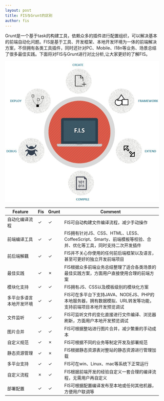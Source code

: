 ```yaml
---
layout: post
title: FIS与Grunt的区别
author: fis
---
```


Grunt是一个基于task的构建工具，依赖众多的插件进行配置组织，可以解决基本的前端自动化问题。FIS是基于工具、开发框架、本地开发环境为一体的前端解决方案，不但拥有各类工具插件，同时还针对PC、Mobile、I18n等业务、场景总结了很多最佳实践。下面将对FIS与Grunt进行对比分析,让大家更好的了解FIS。

![waht is fis](/img/fis/what.png)

| Feature | Fis | Grunt | Comment |
| ------------ | ------------- | ------------ | ------------ |
| 自动化编译流程 | ✓  | ✓ | FIS可自动构建文件编译流程，减少手动操作 |
| 前端编译工具 | ✓ | ✓ | FIS拥有针对JS、CSS、HTML、LESS、CoffeeScript、Smarty、前端模板等校验、合并、优化等工具，同时支持二次开发插件 |
| 前后端解藕 | ✓  | ✓ | FIS并不关心你使用的任何前后端框架以及语言，甚至可更好的独立开发前端项目 |
| 最佳实践 | ✓  | ✗ | FIS根据众多前端业务总结整理了适合各类场景的最佳实践方案，方面用户直接使用合理的前端方案|
| 模块化支持 | ✓  | ✓ | FIS拥有JS、CSS以及模板级别的模块化方案 |
| 多平台多语言本地开发环境 | ✓  | ✓ | FIS可在多平台下支持JAVA、NODEJS、PHP的本地服务器，拥有数据模拟、URL转发等功能，支持前端项目本地开发预览调试 |
| 文件监听 | ✓  | ✓ | FIS可监听文件的变化直接进行文件编译、浏览器刷新，方面用户本地开发预览调试 |
| 图片合并 | ✓  | ✓ | FIS可根据整站进行图片合并，减少繁重的手动成本 |
| 自定义规范 | ✓  | ✗ | FIS可根据不同的业务等制定开发及部署规范 |
| 静态资源管理 | ✓  | ✗ | FIS根据静态资源表对整站的静态资源进行管理加载 |
| 多平台支持 | ✓  | ✓ | FIS可在win、Linux、mac等系统下正常运行 |
| 自定义流程 | ✗  | ✓ | FIS根据前端开发的经验自定义一套合理的编译流程，无需用户再自定义 |
| 部署配置 | ✓  | ✓ | FIS可根据配置编译发布至本地或任何其他机器，方便用户联调等 |

